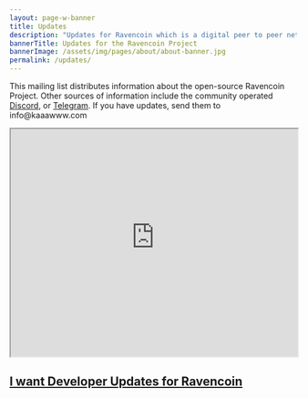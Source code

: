```yaml
---
layout: page-w-banner
title: Updates
description: "Updates for Ravencoin which is a digital peer to peer network that aims to implement a use case specific blockchain, designed to efficiently handle one specific function: the transfer of assets from one party to another."
bannerTitle: Updates for the Ravencoin Project
bannerImage: /assets/img/pages/about/about-banner.jpg
permalink: /updates/
---
```



<div class="wrapper mt-8">
  <p>This mailing list distributes information about the open-source Ravencoin Project.  Other sources of information include the community operated <a href='https://discord.gg/jn6uhur'>Discord</a>, or <a href='https://t.me/RavencoinDev'>Telegram</a>. If you have updates, send them to info@kaaawww.com</p>  
</div>


<div class="section-cta mt-4 pb-10">
  <iframe height='400' width='100%' src='https://cdn.forms-content.sg-form.com/8ec7a872-d599-11e9-ada2-7a44cc589a29'></iframe>
</div>


<div class="text-center mt-4 pb-10">
  	<a href='/devupdates'><h2>I want Developer Updates for Ravencoin</h2></a>
</div>

